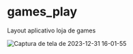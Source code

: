 # games_play

Layout aplicativo loja de games

![Captura de tela de 2023-12-31 16-01-55](https://github.com/AlanNegalho/Games_Play/assets/107214420/ddc435d6-86f6-4887-ab7f-08c19c08cc9a)
